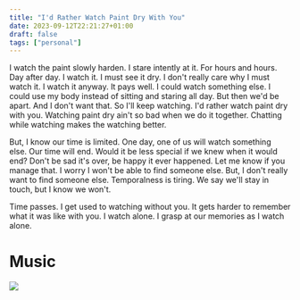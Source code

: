 ```yaml
---
title: "I'd Rather Watch Paint Dry With You"
date: 2023-09-12T22:21:27+01:00
draft: false
tags: ["personal"] 
---
```


I watch the paint slowly harden. I stare intently at it. For hours and hours. Day after day. I watch it. I must see it dry. I don't really care why I must watch it. I watch it anyway. It pays well. I could watch something else. I could use my body instead of sitting and staring all day. But then we'd be apart. And I don't want that. So I'll keep watching. I'd rather watch paint dry with you. Watching paint dry ain't so bad when we do it together. Chatting while watching makes the watching better.

But, I know our time is limited. One day, one of us will watch something else. Our time will end. Would it be less special if we knew when it would end? Don't be sad it's over, be happy it ever happened. Let me know if you manage that. I worry I won't be able to find someone else. But, I don't really want to find someone else. Temporalness is tiring. We say we'll stay in touch, but I know we won't.

Time passes. I get used to watching without you. It gets harder to remember what it was like with you. I watch alone. I grasp at our memories as I watch alone.

# Music
[![](https://img.youtube.com/vi/FwdvVuK7a88/default.jpg)](https://youtu.be/FwdvVuK7a88)
